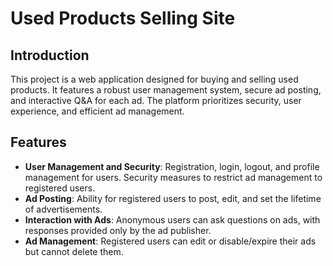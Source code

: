 # Used Products Selling Site

## Introduction
This project is a web application designed for buying and selling used products. It features a robust user management system, secure ad posting, and interactive Q&A for each ad. The platform prioritizes security, user experience, and efficient ad management.

## Features
- **User Management and Security**: Registration, login, logout, and profile management for users. Security measures to restrict ad management to registered users.
- **Ad Posting**: Ability for registered users to post, edit, and set the lifetime of advertisements.
- **Interaction with Ads**: Anonymous users can ask questions on ads, with responses provided only by the ad publisher.
- **Ad Management**: Registered users can edit or disable/expire their ads but cannot delete them.
